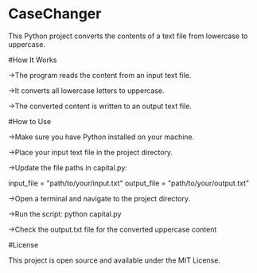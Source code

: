 # CaseChanger
This Python project converts the contents of a text file from lowercase to uppercase.

#How It Works

->The program reads the content from an input text file.

->It converts all lowercase letters to uppercase.

->The converted content is written to an output text file.


#How to Use

->Make sure you have Python installed on your machine.

->Place your input text file in the project directory.

->Update the file paths in capital.py:

  input_file = "path/to/your/input.txt"
  output_file = "path/to/your/output.txt"

->Open a terminal and navigate to the project directory.

->Run the script:
  python capital.py

->Check the output.txt file for the converted uppercase content


#License

This project is open source and available under the MIT License.

